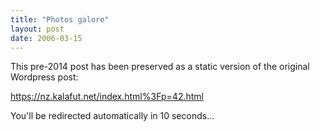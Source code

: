 ```yaml
---
title: "Photos galore"
layout: post
date: 2006-03-15
---
```


This pre-2014 post has been preserved as a static version of the original Wordpress post:

https://nz.kalafut.net/index.html%3Fp=42.html

You'll be redirected automatically in 10 seconds...

<head>
  <meta http-equiv="refresh" content="10;url=https://nz.kalafut.net/index.html%3Fp=42.html">
</head>

